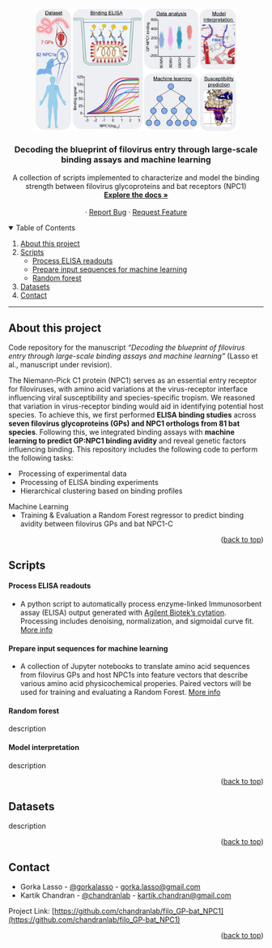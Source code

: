 <a name="readme-top"></a>

<!-- PROJECT LOGO -->
<br />
<div align="center">
  <a href="https://github.com/chandranlab/filo_GP-bat_NPC1/img/0_overview.png">
    <img src="/img/0_overview.png" alt="Logo" width="400">
  </a>

  <h3 align="center">Decoding the blueprint of filovirus entry through large-scale binding assays and machine learning</h3>

  <p align="center">
    A collection of scripts implemented to characterize and model the binding strength between filovirus glycoproteins and bat receptors (NPC1)
    <br />
    <a href="https://github.com/chandranlab/filo_GP-bat_NPC1"><strong>Explore the docs »</strong></a>
    <br />
    <br />
    ·
    <a href="https://github.com/chandranlab/filo_GP-bat_NPC1/issues">Report Bug</a>
    ·
    <a href="https://github.com/chandranlab/filo_GP-bat_NPC1/issues">Request Feature</a>
  </p>
</div>

<!-- ########################################################################################## -->

<!-- TABLE OF CONTENTS -->
<details open>
  <summary>Table of Contents</summary>
  <ol>
    <li>
      <a href="#about-the-project">About this project</a>
    </li>
    <li>
      <a href="#scripts">Scripts</a>
      <ul>
        <li><a href="#process-elisa-readouts">Process ELISA readouts</a></li>
        <li><a href="#prepare-input-sequences-for-machine-learning">Prepare input sequences for machine learning</a></li>
        <li><a href="#random-forest">Random forest</a></li>
      </ul>
    </li>
    <li><a href="#datasets">Datasets</a></li>
    <li><a href="#contact">Contact</a></li>
  </ol>
</details>

---

<!-- ########################################################################################## -->

<!-- ABOUT THE PROJECT -->
## About this project

Code repository for the manuscript *“Decoding the blueprint of filovirus entry through large-scale binding assays and machine learning”* (Lasso et al., manuscript under revision).

The Niemann-Pick C1 protein (NPC1) serves as an essential entry receptor for filoviruses, with amino acid variations at the virus-receptor interface influencing viral susceptibility and species-specific tropism. We reasoned that variation in virus-receptor binding would aid in identifying potential host species. To achieve this, we first performed **ELISA binding studies** across **seven filovirus glycoproteins (GPs) and NPC1 orthologs from 81 bat species**. Following this, we integrated binding assays with **machine learning to predict GP:NPC1 binding avidity** and reveal genetic factors influencing binding. This repository includes the following code to perform the following tasks:

<li>
Processing of experimental data
  <ul>
    <li>Processing of ELISA binding experiments</li>
    <li>Hierarchical clustering based on binding profiles</li>
  </ul>
Machine Learning
  <ul>
    <li>Training & Evaluation a Random Forest regressor to predict binding avidity between 
    filovirus GPs and bat NPC1-C</li>
  </ul>
</li>

<p align="right">(<a href="#readme-top">back to top</a>)</p>

<!-- ########################################################################################## -->

<!-- ABOUT THE PROJECT -->
## Scripts
#### Process ELISA readouts
<p>
<ul>
<li>A python script to automatically process enzyme-linked Immunosorbent assay (ELISA) output generated with <a href="https://explore.agilent.com/imaging-microscopy" target="_blank">Agilent Biotek’s cytation</a>. Processing includes denoising, normalization, and sigmoidal curve fit. <a href="https://github.com/chandranlab/filo_GP-bat_NPC1/tree/main/scr/0_elisa">More info</a></li>
</ul>
</p>

#### Prepare input sequences for machine learning
<p>
<ul>
<li>A collection of Jupyter notebooks to translate amino acid sequences from filovirus GPs and host NPC1s into feature vectors that describe various amino acid physicochemical properies. Paired vectors will be used for training and evaluating a Random Forest. <a href="https://github.com/chandranlab/filo_GP-bat_NPC1/tree/main/scr/1_seq_to_feat">More info</a></li>
</ul>
</p>

#### Random forest
<p>
description
</p>

#### Model interpretation
<p>
description
</p>

<p align="right">(<a href="#readme-top">back to top</a>)</p>

<!-- ########################################################################################## -->

<!-- DATASETS -->
## Datasets
<div>
<p>
description
</p>
<p align="right">(<a href="#readme-top">back to top</a>)</p>
</div>

<!-- ########################################################################################## -->

<!-- CONTACT -->
## Contact

* Gorka Lasso - [@gorkalasso](https://twitter.com/gorkalasso) - gorka.lasso@gmail.com
* Kartik Chandran - [@chandranlab](https://twitter.com/chandranlab) - kartik.chandran@gmail.com

Project Link: [https://github.com/chandranlab/filo_GP-bat_NPC1](https://github.com/chandranlab/filo_GP-bat_NPC1)

<p align="right">(<a href="#readme-top">back to top</a>)</p>

<!-- ########################################################################################## -->

<!-- MARKDOWN LINKS & IMAGES -->
<!-- https://www.markdownguide.org/basic-syntax/#reference-style-links -->
[contributors-shield]: https://img.shields.io/github/contributors/github_username/repo_name.svg?style=for-the-badge
[contributors-url]: https://github.com/chandranlab/filo_GP-bat_NPC1/graphs/contributors
[forks-shield]: https://img.shields.io/github/forks/chandranlab/filo_GP-bat_NPC1.svg?style=for-the-badge
[forks-url]: https://github.com/chandranlab/filo_GP-bat_NPC1/network/members
[stars-shield]: https://img.shields.io/github/stars/chandranlab/filo_GP-bat_NPC1.svg?style=for-the-badge
[stars-url]: https://github.com/chandranlab/filo_GP-bat_NPC1/stargazers
[issues-shield]: https://img.shields.io/github/issues/chandranlab/filo_GP-bat_NPC1.svg?style=for-the-badge
[issues-url]: https://github.com/chandranlab/filo_GP-bat_NPC1/issues
